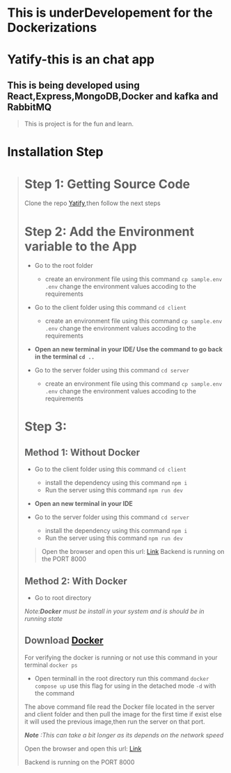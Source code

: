 # This is underDevelopement for the Dockerizations

# Yatify-this is an chat app
## This is being developed using **React**,**Express**,**MongoDB**,**Docker** and **kafka** and **RabbitMQ**

> This is project is for the fun and learn.
>
# Installation Step
> # Step 1: Getting Source Code
>Clone the repo [Yatify](https://github.com/YashChopra25/yatify),then follow the next steps
>
> #  Step 2: Add the Environment variable to the App
>
> * Go to the root folder
>    * create an environment file using this command `cp sample.env .env` change the environment values accoding to the requirements
> 
> * Go to the client folder using this command `cd client`
>    * create an environment file using this command `cp sample.env .env` change the environment values accoding to the requirements
>
>* **Open an new terminal in your IDE/ Use the command to go back in the terminal `cd ..`**
> * Go to the server folder using this command `cd server`
>    * create an environment file using this command `cp sample.env .env` change the environment values accoding to the requirements
>
># Step 3:
> ## Method 1: Without Docker
> * Go to the client folder using this command `cd client`
> 
>    * install the dependency using this command `npm i`
>    * Run  the server using this command `npm run dev`
>* **Open an new terminal in your IDE**
> * Go to the server folder using this command `cd server`
>    * install the dependency using this command `npm i`
>    * Run  the server using this command `npm run dev`
>
>>Open the browser and open this url: [Link](http://localhost:5173)
> Backend is running on the PORT 8000
>## Method 2: With Docker
> * Go to root directory
>
>  *Note:**Docker** must be install in your system and is should be in running state*
>## Download [Docker](https://docs.docker.com/desktop/setup/install/windows-install/)
>For verifying the docker is running or not use this command in your terminal `docker ps`
>
>* Open terminall in the root directory run this command `docker compose up` use this flag for using in the detached mode `-d` with the command
>
>
>The above command file read the Docker file located in the server and client folder and then pull the image for the first time if exist else it will used the previous image,then run the server on that port.
>
>***Note** :This can take a bit longer as its depends on the network speed*
>
>Open the browser and open this url: [Link](http://localhost:5173)
>
> Backend is running on the PORT 8000
>

